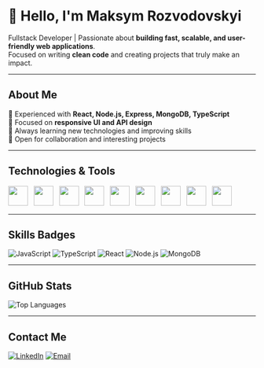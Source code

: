 # 👋 Hello, I'm Maksym Rozvodovskyi

Fullstack Developer | Passionate about **building fast, scalable, and user-friendly web applications**.  
Focused on writing **clean code** and creating projects that truly make an impact.

---

## About Me
🔹 Experienced with **React, Node.js, Express, MongoDB, TypeScript**  
🔹 Focused on **responsive UI and API design**  
🔹 Always learning new technologies and improving skills  
🔹 Open for collaboration and interesting projects  

---

## Technologies & Tools

<img src="https://cdn.jsdelivr.net/gh/devicons/devicon/icons/html5/html5-original.svg" width="40" height="40"/> &nbsp;
<img src="https://cdn.jsdelivr.net/gh/devicons/devicon/icons/css3/css3-original.svg" width="40" height="40"/> &nbsp;
<img src="https://cdn.jsdelivr.net/gh/devicons/devicon/icons/javascript/javascript-original.svg" width="40" height="40"/> &nbsp;
<img src="https://cdn.jsdelivr.net/gh/devicons/devicon/icons/typescript/typescript-original.svg" width="40" height="40"/> &nbsp;
<img src="https://cdn.jsdelivr.net/gh/devicons/devicon/icons/react/react-original.svg" width="40" height="40"/> &nbsp;
<img src="https://cdn.jsdelivr.net/gh/devicons/devicon/icons/nodejs/nodejs-original.svg" width="40" height="40"/> &nbsp;
<img src="https://cdn.jsdelivr.net/gh/devicons/devicon/icons/express/express-original.svg" width="40" height="40"/> &nbsp;
<img src="https://cdn.jsdelivr.net/gh/devicons/devicon/icons/mongodb/mongodb-original.svg" width="40" height="40"/> &nbsp;
<img src="https://cdn.jsdelivr.net/gh/devicons/devicon/icons/git/git-original.svg" width="40" height="40"/>

---

## Skills Badges

![JavaScript](https://img.shields.io/badge/JavaScript-F7DF1E?style=for-the-badge&logo=javascript&logoColor=black)
![TypeScript](https://img.shields.io/badge/TypeScript-3178C6?style=for-the-badge&logo=typescript&logoColor=white)
![React](https://img.shields.io/badge/React-61DAFB?style=for-the-badge&logo=react&logoColor=black)
![Node.js](https://img.shields.io/badge/Node.js-339933?style=for-the-badge&logo=node.js&logoColor=white)
![MongoDB](https://img.shields.io/badge/MongoDB-47A248?style=for-the-badge&logo=mongodb&logoColor=white)

---

## GitHub Stats

![Top Languages](https://github-readme-stats.vercel.app/api/top-langs/?username=maksymrozvodovskyi&layout=compact&theme=tokyonight)  

---

## Contact Me

[![LinkedIn](https://img.shields.io/badge/LinkedIn-0A66C2?style=for-the-badge&logo=linkedin&logoColor=white)](https://www.linkedin.com/in/maksymrozvodovskyi/)
[![Email](https://img.shields.io/badge/Email-D14836?style=for-the-badge&logo=gmail&logoColor=white)](mailto:rozvodovskyim@gmail.com)

